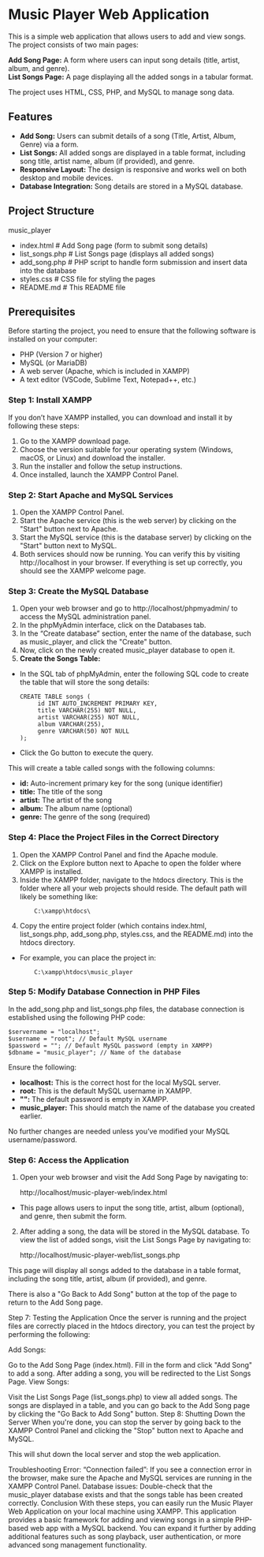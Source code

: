 # Music Player Web Application
This is a simple web application that allows users to add and view songs. The project consists of two main pages:

**Add Song Page:** A form where users can input song details (title, artist, album, and genre).  
**List Songs Page:** A page displaying all the added songs in a tabular format.

The project uses HTML, CSS, PHP, and MySQL to manage song data.

## Features
- **Add Song:** Users can submit details of a song (Title, Artist, Album, Genre) via a form.  
- **List Songs:** All added songs are displayed in a table format, including song title, artist name, album (if provided), and genre.  
- **Responsive Layout:** The design is responsive and works well on both desktop and mobile devices.  
- **Database Integration:** Song details are stored in a MySQL database.

## Project Structure

music_player  
* index.html           # Add Song page (form to submit song details)  
* list_songs.php       # List Songs page (displays all added songs)  
* add_song.php         # PHP script to handle form submission and insert data into the database  
* styles.css           # CSS file for styling the pages  
* README.md            # This README file

## Prerequisites  
Before starting the project, you need to ensure that the following software is installed on your computer:

- PHP (Version 7 or higher)  
- MySQL (or MariaDB)  
- A web server (Apache, which is included in XAMPP)  
- A text editor (VSCode, Sublime Text, Notepad++, etc.)

### Step 1: Install XAMPP
If you don’t have XAMPP installed, you can download and install it by following these steps:

1. Go to the XAMPP download page.  
2. Choose the version suitable for your operating system (Windows, macOS, or Linux) and download the installer.  
3. Run the installer and follow the setup instructions.  
4. Once installed, launch the XAMPP Control Panel.

### Step 2: Start Apache and MySQL Services  
1. Open the XAMPP Control Panel.  
2. Start the Apache service (this is the web server) by clicking on the "Start" button next to Apache.  
3. Start the MySQL service (this is the database server) by clicking on the "Start" button next to MySQL.  
4. Both services should now be running. You can verify this by visiting http://localhost in your browser. If everything is set up correctly, you should see the XAMPP welcome page.

### Step 3: Create the MySQL Database
1. Open your web browser and go to http://localhost/phpmyadmin/ to access the MySQL administration panel.
2. In the phpMyAdmin interface, click on the Databases tab.
3. In the “Create database” section, enter the name of the database, such as music_player, and click the "Create" button.
4. Now, click on the newly created music_player database to open it.
5. **Create the Songs Table:**

- In the SQL tab of phpMyAdmin, enter the following SQL code to create the table that will store the song details:

   ```
   CREATE TABLE songs (
        id INT AUTO_INCREMENT PRIMARY KEY,
        title VARCHAR(255) NOT NULL,
        artist VARCHAR(255) NOT NULL,
        album VARCHAR(255),
        genre VARCHAR(50) NOT NULL
   );
   ```

- Click the Go button to execute the query.  

This will create a table called songs with the following columns:  
- **id:** Auto-increment primary key for the song (unique identifier)  
- **title:** The title of the song  
- **artist:** The artist of the song  
- **album:** The album name (optional)  
- **genre:** The genre of the song (required)  

### Step 4: Place the Project Files in the Correct Directory  
1. Open the XAMPP Control Panel and find the Apache module.
2. Click on the Explore button next to Apache to open the folder where XAMPP is installed.
3. Inside the XAMPP folder, navigate to the htdocs directory. This is the folder where all your web projects should reside. The default path will likely be something like:
    ```
        C:\xampp\htdocs\
    ```
5. Copy the entire project folder (which contains index.html, list_songs.php, add_song.php, styles.css, and the README.md) into the htdocs directory.

* For example, you can place the project in:  
   ```
       C:\xampp\htdocs\music_player
   ```

### Step 5: Modify Database Connection in PHP Files

In the add_song.php and list_songs.php files, the database connection is established using the following PHP code:

```
$servername = "localhost";
$username = "root"; // Default MySQL username
$password = ""; // Default MySQL password (empty in XAMPP)
$dbname = "music_player"; // Name of the database
```
Ensure the following:  
- **localhost:** This is the correct host for the local MySQL server.
- **root:** This is the default MySQL username in XAMPP.
- **"":** The default password is empty in XAMPP.
- **music_player:** This should match the name of the database you created earlier.

No further changes are needed unless you’ve modified your MySQL username/password.

### Step 6: Access the Application
1. Open your web browser and visit the Add Song Page by navigating to:


    http://localhost/music-player-web/index.html


- This page allows users to input the song title, artist, album (optional), and genre, then submit the form.  
2. After adding a song, the data will be stored in the MySQL database. To view the list of added songs, visit the List Songs Page by navigating to:


    http://localhost/music-player-web/list_songs.php

This page will display all songs added to the database in a table format, including the song title, artist, album (if provided), and genre.

There is also a "Go Back to Add Song" button at the top of the page to return to the Add Song page.

Step 7: Testing the Application
Once the server is running and the project files are correctly placed in the htdocs directory, you can test the project by performing the following:

Add Songs:

Go to the Add Song Page (index.html).
Fill in the form and click "Add Song" to add a song.
After adding a song, you will be redirected to the List Songs Page.
View Songs:

Visit the List Songs Page (list_songs.php) to view all added songs.
The songs are displayed in a table, and you can go back to the Add Song page by clicking the "Go Back to Add Song" button.
Step 8: Shutting Down the Server
When you're done, you can stop the server by going back to the XAMPP Control Panel and clicking the "Stop" button next to Apache and MySQL.

This will shut down the local server and stop the web application.

Troubleshooting
Error: “Connection failed”: If you see a connection error in the browser, make sure the Apache and MySQL services are running in the XAMPP Control Panel.
Database issues: Double-check that the music_player database exists and that the songs table has been created correctly.
Conclusion
With these steps, you can easily run the Music Player Web Application on your local machine using XAMPP. This application provides a basic framework for adding and viewing songs in a simple PHP-based web app with a MySQL backend. You can expand it further by adding additional features such as song playback, user authentication, or more advanced song management functionality.









